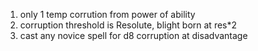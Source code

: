 1. only 1 temp corrution from power of ability
2. corruption threshold is Resolute, blight born at res*2
3. cast any novice spell for d8 corruption at disadvantage